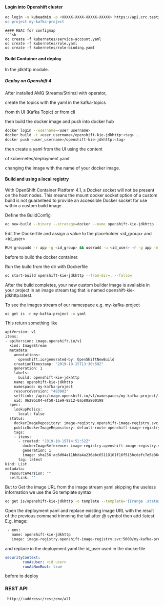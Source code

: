 #### Login into Openshift cluster
```sh
oc login -u kubeadmin -p <XXXXX-XXXX-XXXXX-XXXXX> https://api.crc.testing:6443'
oc project my-kafka-project
```
```
#### RBAC for configmap
```sh
oc create -f kubernetes/service-account.yaml
oc create -f kubernetes/role.yaml
oc create -f kubernetes/role-binding.yaml
```
#### Build Container and deploy
In the jdkhttp module.

##### Deploy on Openshift 4
After installed AMQ Streams/Strimzi with operator, 

create the topics with the yaml in the kafka-topics

from th UI (Kafka Topic) or from cli

then build the docker image and push into docker hub  
```sh
docker login --username=<user username>
docker build -t <user_username>/openshift-kie-jdkhttp:<tag> .  
docker push <user_username>/openshift-kie-jdkhttp:<tag>
```
then create a yaml from the UI using the content 

of kubernetes/deployment.yaml

changing the image with the name of your docker image.

#### Build and using a local registry 

With OpenShift Container Platform 4.1, a Docker socket will not be present on the host nodes. 
This means the mount docker socket option of a custom build is not guaranteed to provide an 
accessible Docker socket for use within a custom build image.

Define the BuildConfig
```sh
oc new-build --binary --strategy=docker --name openshift-kie-jdkhttp
```

Edit the Dockerfile and assign a value to the placeholder <id_group> and <id_user>
```sh
RUN groupadd -r app -g <id_group> && useradd -u <id_user> -r -g app -m -d /app -s /sbin/nologin -c "App user" app && chmod 755 /app
```
before to build the docker container.

Run the build from the dir with Dockerfile
```sh
oc start-build openshift-kie-jdkhttp --from-dir=. --follow
```

After the build completes, your new custom builder image is available in your project in an image stream tag 
that is named openshift-kie-jdkhttp:latest.


To see the images stream of our namespace e.g. my-kafka-project
```sh
oc get is -n my-kafka-project -o yaml
```

This return something like 
```sh
apiVersion: v1
items:
- apiVersion: image.openshift.io/v1
  kind: ImageStream
  metadata:
    annotations:
      openshift.io/generated-by: OpenShiftNewBuild
    creationTimestamp: "2019-10-15T13:30:59Z"
    generation: 1
    labels:
      build: openshift-kie-jdkhttp
    name: openshift-kie-jdkhttp
    namespace: my-kafka-project
    resourceVersion: "483982"
    selfLink: /apis/image.openshift.io/v1/namespaces/my-kafka-project/imagestreams/openshift-kie-jdkhttp
    uid: 0629b104-ef50-11e9-8212-0a580a800198
  spec:
    lookupPolicy:
      local: false
  status:
    dockerImageRepository: image-registry.openshift-image-registry.svc:5000/my-kafka-project/openshift-kie-jdkhttp
    publicDockerImageRepository: default-route-openshift-image-registry.apps-crc.testing/my-kafka-project/openshift-kie-jdkhttp
    tags:
    - items:
      - created: "2019-10-15T14:52:52Z"
        dockerImageReference: image-registry.openshift-image-registry.svc:5000/my-kafka-project/openshift-kie-jdkhttp@sha256:ac6d04a11bbda4a236abc65118101f16f515bcdefc7e5e86c9f6bb21cd227ca0
        generation: 1
        image: sha256:ac6d04a11bbda4a236abc65118101f16f515bcdefc7e5e86c9f6bb21cd227ca0
      tag: latest
kind: List
metadata:
  resourceVersion: ""
  selfLink: ""
```

But to Get the image URL from the image stream yaml skipping the useless information we use the Go template syntax
```sh
oc get is/openshift-kie-jdkhttp -o template --template='{{range .status.tags}}{{range .items}}{{.dockerImageReference}}{{end}}{{end}}'
```
Open the deployment yaml and replace existing image URL with the result of the previous command trimming the tail after @ symbol then add :latest. 
E.g. image: 
```sh
 - env:
   name: openshift-kie-jdkhttp
   image: image-registry.openshift-image-registry.svc:5000/my-kafka-project/openshift-kie-jdkhttp:latest
```
and replace in the deployment.yaml the id_user used in the dockerfile
```yaml
securityContext:
        runAsUser: <id_user>
        runAsNonRoot: true
```
before to deploy
  
### REST API
```sh
 http://<address>/rest/env/all
```